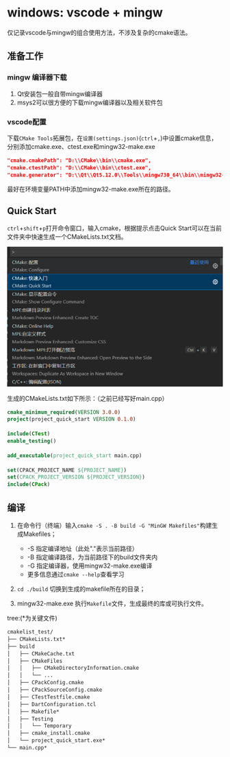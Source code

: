 # windows: vscode + mingw

仅记录vscode与mingw的组合使用方法，不涉及复杂的cmake语法。

## 准备工作

### mingw 编译器下载

1. Qt安装包一般自带mingw编译器
2. msys2可以很方便的下载mingw编译器以及相关软件包

### vscode配置

下载`CMake Tools`拓展包，在`设置(settings.json)`(`ctrl`+`,`)中设置cmake信息，分别添加cmake.exe、ctest.exe和mingw32-make.exe

```json
"cmake.cmakePath": "D:\\CMake\\bin\\cmake.exe",
"cmake.ctestPath": "D:\\CMake\\bin\\ctest.exe",
"cmake.generator": "D:\\Qt\\Qt5.12.0\\Tools\\mingw730_64\\bin\\mingw32-make.exe",
```

最好在环境变量PATH中添加mingw32-make.exe所在的路径。

## Quick Start

`ctrl`+`shift`+`p`打开命令窗口，输入cmake，根据提示点击Quick Start可以在当前文件夹中快速生成一个CMakeLists.txt文档。

![cmake](pics/cmake_vscode_ctrl_shift_p.png)

生成的CMakeLists.txt如下所示：（之前已经写好main.cpp）

```cmake
cmake_minimum_required(VERSION 3.0.0)
project(project_quick_start VERSION 0.1.0)

include(CTest)
enable_testing()

add_executable(project_quick_start main.cpp)

set(CPACK_PROJECT_NAME ${PROJECT_NAME})
set(CPACK_PROJECT_VERSION ${PROJECT_VERSION})
include(CPack)
```

## 编译

1. 在命令行（终端）输入`cmake -S . -B build -G "MinGW Makefiles"`构建生成Makefiles；

   - -S 指定编译地址（此处"."表示当前路径）
   - -B 指定编译路径，为当前路径下的build文件夹内
   - -G 指定编译器，使用mingw32-make.exe编译
   - 更多信息通过`cmake --help`查看学习

2. `cd ./build` 切换到生成的makefile所在的目录；

3. mingw32-make.exe 执行`Makefile`文件，生成最终的库或可执行文件。

tree:(*为关键文件)

```cmd
cmakelist_test/
├── CMakeLists.txt*
├── build
│   ├── CMakeCache.txt
│   ├── CMakeFiles
│   │   ├── CMakeDirectoryInformation.cmake
│   │   └── ...
│   ├── CPackConfig.cmake
│   ├── CPackSourceConfig.cmake
│   ├── CTestTestfile.cmake
│   ├── DartConfiguration.tcl
│   ├── Makefile*
│   ├── Testing
│   │   └── Temporary
│   ├── cmake_install.cmake
│   └── project_quick_start.exe*
└── main.cpp*
```

